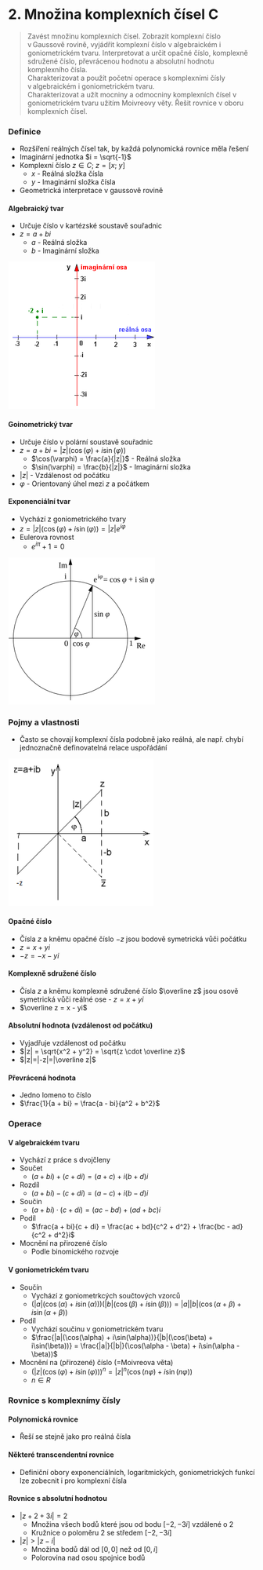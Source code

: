 # 2. Množina komplexních čísel C

> Zavést množinu komplexních čísel. Zobrazit komplexní číslo v Gaussově rovině, vyjádřit komplexní číslo v algebraickém i goniometrickém tvaru. Interpretovat a určit opačné číslo, komplexně sdružené číslo, převrácenou hodnotu a absolutní hodnotu komplexního čísla. \
> Charakterizovat a použít početní operace s komplexními čísly v algebraickém i goniometrickém tvaru. \
> Charakterizovat a užít mocniny a odmocniny komplexních čísel v goniometrickém tvaru užitím Moivreovy věty. Řešit rovnice v oboru komplexních čísel.

### Definice

- Rozšíření reálných čísel tak, by každá polynomická rovnice měla řešení
- Imaginární jednotka $i = \sqrt{-1}$
- Komplexní číslo $z \in C; \ z = [x; \ y]$
  - $x$ - Reálná složka čísla
  - $y$ - Imaginární složka čísla
- Geometrická interpretace v gaussově rovině

#### Algebraický tvar

- Určuje číslo v kartézské soustavě souřadnic
- $z = a + bi$
  - $a$ - Reálná složka
  - $b$ - Imaginární složka

![Gaussova (komplexní) rovina](./gaussova_rovina.png)

#### Goinometrický tvar

- Určuje číslo v polární soustavě souřadnic
- $z = a + bi = |z|(\cos(\varphi) + i\sin(\varphi))$
  - $\cos(\varphi) = \frac{a}{|z|}$ - Reálná složka
  - $\sin(\varphi) = \frac{b}{|z|}$ - Imaginární složka
- $|z|$ - Vzdálenost od počátku
- $\varphi$ - Orientovaný úhel mezi $z$ a počátkem

#### Exponenciální tvar

- Vychází z goniometrického tvary
- $z = |z|(\cos(\varphi) + i\sin(\varphi)) = |z| e^{i \varphi}$
- Eulerova rovnost
  - $e^{i \pi} + 1 = 0$

![Eulerův vzorec](./euleruv_vzorec.png)

### Pojmy a vlastnosti

- Často se chovají komplexní čísla podobně jako reálná, ale např. chybí jednoznačně definovatelná relace uspořádání

![Operace](./operace.png)

#### Opačné číslo

- Čísla $z$ a kněmu opačné číslo $-z$ jsou bodově symetrická vůči počátku
- $z = x + yi$
- $-z = -x - yi$

#### Komplexně sdružené číslo

<!-- prettier-ignore -->
- Čísla $z$ a kněmu komplexně sdružené číslo $\overline z$ jsou osově symetrická vůči reálné ose
- $z = x + yi$
- $\overline z = x - yi$

#### Absolutní hodnota (vzdálenost od počátku)

- Vyjadřuje vzdálenost od počátku
- $|z| = \sqrt{x^2 + y^2} = \sqrt{z \cdot \overline z}$
- $|z|=|-z|=|\overline z|$

#### Převrácená hodnota

- Jedno lomeno to číslo
- $\frac{1}{a + bi} = \frac{a - bi}{a^2 + b^2}$

### Operace

#### V algebraickém tvaru

- Vychází z práce s dvojčleny
- Součet
  - $(a + bi) + (c + di) = (a + c) + i(b + d)i$
- Rozdíl
  - $(a + bi) - (c + di) = (a - c) + i(b - d)i$
- Součin
  - $(a + bi) \cdot  (c + di) = (ac - bd) + (ad + bc)i$
- Podíl
  - $\frac{a + bi}{c + di} = \frac{ac + bd}{c^2 + d^2} + \frac{bc - ad}{c^2 + d^2}i$
- Mocnění na přirozené číslo
  - Podle binomického rozvoje

#### V goniometrickém tvaru

- Součín
  - Vychází z goniometrkcých součtových vzorců
  - $(|a|(\cos(\alpha) + i\sin(\alpha)))(|b|(\cos(\beta) + i\sin(\beta))) = |a||b|(\cos(\alpha + \beta) + i\sin(\alpha + \beta))$
- Podíl
  - Vychází součinu v goniometrickém tvaru
  - $\frac{|a|(\cos(\alpha) + i\sin(\alpha))}{|b|(\cos(\beta) + i\sin(\beta))} = \frac{|a|}{|b|}(\cos(\alpha - \beta) + i\sin(\alpha - \beta))$
- Mocnění na (přirozené) číslo (=Moivreova věta)
  - $(|z|(\cos(\varphi) + i\sin(\varphi)))^n = {|z|}^n(\cos(n \varphi) + i\sin(n \varphi))$
  - $n \in R$

### Rovnice s komplexnímy čísly

#### Polynomická rovnice

- Řeší se stejně jako pro reálná čísla

#### Některé transcendentní rovnice

- Definiční obory exponenciálních, logaritmických, goniometrických funkcí lze zobecnit i pro komplexní čísla

#### Rovnice s absolutní hodnotou

- $|z + 2 +3i| = 2$
  - Množina všech bodů které jsou od bodu $[-2, -3i]$ vzdálené o $2$
  - Kružnice o poloměru $2$ se středem $[-2, -3i]$
- $|z| > |z - i|$
  - Množina bodů dál od $[0,0]$ než od $[0, i]$
  - Polorovina nad osou spojnice bodů
